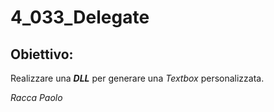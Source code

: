 # 4_033_Delegate
## Obiettivo: 
Realizzare una ***DLL*** per generare una *Textbox* personalizzata.

*Racca Paolo*